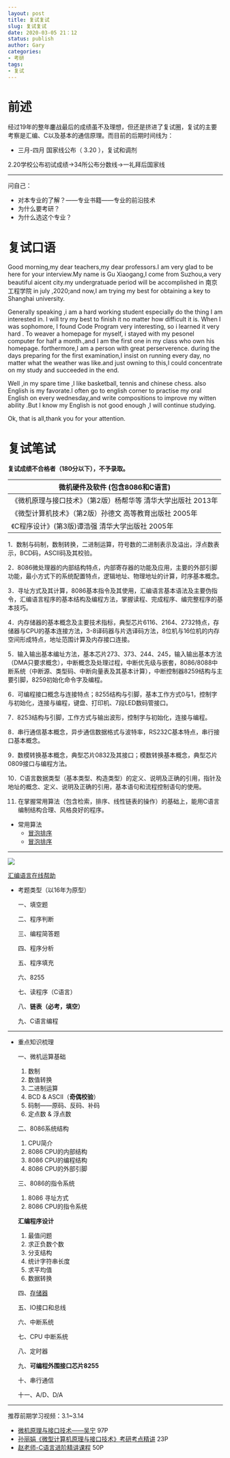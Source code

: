```yaml
---
layout: post
title: 复试复试
slug: 复试复试
date: 2020-03-05 21：12
status: publish
author: Gary
categories: 
- 考研
tags: 
- 复试
---
```


# 前述

经过19年的整年鏖战最后的成绩虽不及理想，但还是挤进了复试圈，复试的主要考察是汇编、C以及基本的通信原理。而目前的后期时间线为：

- 三月-四月 国家线公布（ 3.20 ），复试和调剂

2.20学校公布初试成绩→34所公布分数线→一礼拜后国家线

---

<i class="fa fa-question"></i>问自己：

- 对本专业的了解？——专业书籍——专业的前沿技术
- 为什么要考研？
- 为什么选这个专业？

# 复试口语

Good morning,my dear teachers,my dear professors.I am very glad to be here for your interview.My name is Gu Xiaogang,I come from Suzhou,a very beautiful aicent city.my undergratuade period will be accomplished in 南京工程学院 in july ,2020;and now,I am trying my best for obtaining a key to Shanghai university.

Generally speaking ,i am a hard working student especially do the thing I am interested in. I will try my best to finish it no matter how difficult it is. When I was sophomore, I found Code Program very interesting, so i learned it very hard . To weaver a homepage for myself, i stayed with my pesonel computer for half a month.,and I am the first one in my class who own his homepage. forthermore,I am a person with great perserverence. during the days preparing for the first examination,I insist on running every day, no matter what the weather was like.and just owning to this,I could concentrate on my study and succeeded in the end.

Well ,in my spare time ,I like basketball, tennis and chinese chess. also English is my favorate.I often go to english corner to practise my oral English on every wednesday,and write compositions to improve my witten ability .But I know my English is not good enough ,I will continue studying.

Ok, that is all,thank you for your attention.


# 复试笔试

**复试成绩不合格者（180分以下），不予录取。**

| 微机硬件及软件 (包含8086和C语言)                             |
| ------------------------------------------------------------ |
| 《微机原理与接口技术》（第2版）杨帮华等 清华大学出版社 2013年 |
| 《微型计算机技术》（第2版）孙德文 高等教育出版社 2005年      |
| 《C程序设计》(第3版)谭浩强 清华大学出版社  2005年            |

1．数制与码制，数制转换，二进制运算，符号数的二进制表示及溢出，浮点数表示，BCD码，ASCII码及其校验。

2．8086微处理器的内部结构特点，内部寄存器的功能及应用，主要的外部引脚功能，最小方式下的系统配置特点，逻辑地址、物理地址的计算，时序基本概念。

3．寻址方式及其计算，8086基本指令及其使用，汇编语言基本语法及主要伪指令，汇编语言程序的基本结构及编程方法，掌握读程、完成程序、编完整程序的基本技巧。

4．内存储器的基本概念及主要技术指标，典型芯片6116、2164、2732特点，存储器与CPU的基本连接方法，3-8译码器与片选译码方法，8位机与16位机的内存空间形成特点，地址范围计算及内存接口连接。

5．输入输出基本编址方法，基本芯片273、373、244、245，输入输出基本方法（DMA只要求概念），中断概念及处理过程，中断优先级与嵌套，8086/8088中断系统（中断源、类型码、中断向量表及其基本计算），中断控制器8259结构与主要引脚，8259初始化命令字及编程。

6．可编程接口概念与连接特点；8255结构与引脚，基本工作方式0与1，控制字与初始化，连接与编程，键盘、打印机、7段LED数码管接口。

7．8253结构与引脚，工作方式与输出波形，控制字与初始化，连接与编程。

8．串行通信基本概念，异步通信数据格式与波特率，RS232C基本特点，串行接口基本概念。

9．数模转换基本概念，典型芯片0832及其接口；模数转换基本概念，典型芯片0809接口与编程方法。

10．C语言数据类型（基本类型、构造类型）的定义、说明及正确的引用，指针及地址的概念、定义、说明及正确的引用，基本语句和流程控制语句的使用。

11. 在掌握常用算法（包含检索，排序、线性链表的操作）的基础上，能用C语言编制结构合理、风格良好的程序。
- 常用算法
  - [冒泡排序](https://blog.csdn.net/Zzwtyds/article/details/76155893)
  - [冒泡排序](https://zhuanlan.zhihu.com/p/92385776)

---

![](https://i.loli.net/2020/03/06/PkpGV7UwWEfaTls.jpg)

<i class="fa fa-microchip"></i>[汇编语言在线帮助](https://sites.google.com/site/huibianyuyanzaixianbangzhu/)

- 考题类型（以16年为原型）

  ㇐、填空题

  二、程序判断

  三、编程简答题

  四、程序分析

  五、程序填充

  六、8255

  七、读程序（C语言）

  八、**链表（必考，填空）**

  九、C语言编程

---

- 重点知识梳理

  一、微机运算基础

  1. 数制
  2. 数值转换
  3. 二进制运算
  4. BCD & ASCII（**奇偶校验**）
  5. 码制——原码、反码、补码
  6. 定点数 & 浮点数

  二、8086系统结构

  1. CPU简介
  2. 8086 CPU的内部结构
  3. 8086 CPU的编程结构
  4. 8086 CPU的外部引脚
  
  三、8086的指令系统
  
  1. 8086 寻址方式
  2. 8086 CPU的指令系统
  
  **汇编程序设计**
  
  1. 最值问题
  2. 求正负数个数
  3. 分支结构
  4. 统计字符串长度
  5. 求平均值
  6. 数据转换
  
  四、[存储器](https://blog.csdn.net/Wonz5130/article/details/80721032)
  
  五、IO接口和总线
  
  六、中断系统
  
  七、CPU 中断系统
  
  八、定时器
  
  九、**可编程外围接口芯片8255**
  
  十、串行通信
  
  十一、A/D、D/A

---

推荐前期学习视频：3.1~3.14

- [微机原理与接口技术——吴宁](https://www.bilibili.com/video/av25962916?p=80) 97P
- [孙丽娟《微型计算机原理与接口技术》考研考点精讲](https://www.bilibili.com/video/av8912554) 23P
- [赵老师-C语言进阶精讲课程](https://www.bilibili.com/video/av24024521) 50P

<head>  
    <script defer src="https://use.fontawesome.com/releases/v5.0.13/js/all.js"></script>  
    <script defer src="https://use.fontawesome.com/releases/v5.0.13/js/v4-shims.js"></script>  
</head>  
<link rel="stylesheet" href="https://use.fontawesome.com/releases/v5.0.13/css/all.css">